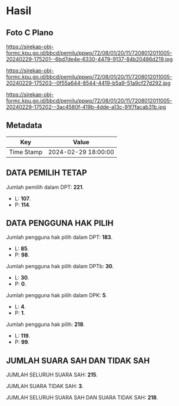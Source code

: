 # Hasil

## Foto C Plano

https://sirekap-obj-formc.kpu.go.id/bbcd/pemilu/ppwp/72/08/01/20/11/7208012011005-20240229-175201--6bd7de4e-6330-4479-9137-84b20486d219.jpg

https://sirekap-obj-formc.kpu.go.id/bbcd/pemilu/ppwp/72/08/01/20/11/7208012011005-20240229-175203--0f55a644-8544-4419-b5a9-51a9cf27d292.jpg

https://sirekap-obj-formc.kpu.go.id/bbcd/pemilu/ppwp/72/08/01/20/11/7208012011005-20240229-175202--3ac4580f-419b-4dde-a13c-91f7facab31b.jpg


## Metadata

| Key        | Value               |
| ---------- | ------------------- |
| Time Stamp | 2024-02-29 18:00:00 |


## DATA PEMILIH TETAP

Jumlah pemilih dalam DPT: **221**.
 * L: **107**.
 * P: **114**.

## DATA PENGGUNA HAK PILIH

Jumlah pengguna hak pilih dalam DPT: **183**.
 * L: **85**.
 * P: **98**.

Jumlah pengguna hak pilih dalam DPTb: **30**.
 * L: **30**.
 * P: **0**.

Jumlah pengguna hak pilih dalam DPK: **5**.
 * L: **4**.
 * P: **1**.

Jumlah pengguna hak pilih: **218**.
 * L: **119**.
 * P: **99**.

## JUMLAH SUARA SAH DAN TIDAK SAH

JUMLAH SELURUH SUARA SAH: **215**.

JUMLAH SUARA TIDAK SAH: **3**.

JUMLAH SELURUH SUARA SAH DAN SUARA TIDAK SAH: **218**.


